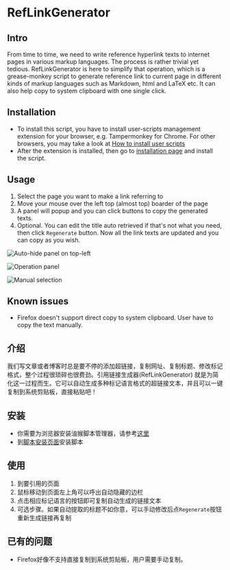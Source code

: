 # RefLinkGenerator

## Intro

From time to time, we need to write reference hyperlink texts to internet pages in various markup languages. The process is 
rather trivial yet tedious. RefLinkGenerator is here to simplify that operation, which is a grease-monkey script to generate
reference link to current page in different kinds of markup languages such as Markdown, html and LaTeX etc. 
It can also help copy to system clipboard with one single click.

## Installation

* To install this script, you have to install user-scripts management extension for your browser, e.g. Tampermonkey 
for Chrome. For other browsers, you may take a look at [How to install user scripts](https://greasyfork.org/zh-CN/help/installing-user-scripts )
* After the extension is installed, then go to [installation page](https://greasyfork.org/zh-CN/scripts/11800-reflinkgenerator ) 
and install the script.

## Usage

1. Select the page you want to make a link referring to
1. Move your mouse over the left top (almost top) boarder of the page
1. A panel will popup and you can click buttons to copy the generated texts.
1. Optional. You can edit the title auto retrieved if that's not what you need, then click `Regenerate` button. Now 
all the link texts are updated and you can copy as you wish.

![Auto-hide panel on top-left](https://greasyfork.org/system/screenshots/screenshots/000/001/720/original/top-left.png?1439818110)

![Operation panel](https://greasyfork.org/system/screenshots/screenshots/000/001/721/original/auto-hide-panel.png?1439818110)

![Manual selection](https://greasyfork.org/system/screenshots/screenshots/000/001/722/original/manual-select.png?1439818111)

## Known issues

* Firefox doesn't support direct copy to system clipboard. User have to copy the text manually.

## 介绍

我们写文章或者博客时总是要不停的添加超链接，复制网址、复制标题、修改标记格式，整个过程很琐碎也很费劲。引用链接生成器(RefLinkGenerator)
就是为简化这一过程而生。它可以自动生成多种标记语言格式的超链接文本，并且可以一键复制到系统剪贴板，直接粘贴吧！

## 安装
* 你需要为浏览器安装油猴脚本管理器，请参考[这里](https://greasyfork.org/zh-CN/help/installing-user-scripts )
* 到[脚本安装页面](https://greasyfork.org/zh-CN/scripts/11800-reflinkgenerator )安装脚本

## 使用
1. 到要引用的页面
2. 鼠标移动到页面左上角可以呼出自动隐藏的边栏
1. 点击相应标记语言的按钮即可复制自动生成的链接文本
1. 可选步骤。如果自动提取的标题不如你意，可以手动修改后点`Regenerate`按钮重新生成链接再复制

## 已有的问题
* Firefox好像不支持直接复制到系统剪贴板，用户需要手动复制。